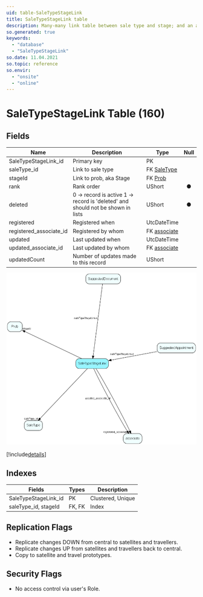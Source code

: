 ```yaml
---
uid: table-SaleTypeStageLink
title: SaleTypeStageLink table
description: Many-many link table between sale type and stage; and an anchor point for guide items
so.generated: true
keywords:
  - "database"
  - "SaleTypeStageLink"
so.date: 11.04.2021
so.topic: reference
so.envir:
  - "onsite"
  - "online"
---
```


# SaleTypeStageLink Table (160)

## Fields

| Name | Description | Type | Null |
|------|-------------|------|:----:|
|SaleTypeStageLink\_id|Primary key|PK| |
|saleType\_id|Link to sale type|FK [SaleType](saletype.md)| |
|stageId|Link to prob, aka Stage|FK [Prob](prob.md)| |
|rank|Rank order |UShort|&#x25CF;|
|deleted|0 -&gt; record is active 1 -&gt; record is &apos;deleted&apos; and should not be shown in lists|UShort|&#x25CF;|
|registered|Registered when|UtcDateTime| |
|registered\_associate\_id|Registered by whom|FK [associate](associate.md)| |
|updated|Last updated when|UtcDateTime| |
|updated\_associate\_id|Last updated by whom|FK [associate](associate.md)| |
|updatedCount|Number of updates made to this record|UShort| |


![SaleTypeStageLink table relationship diagram](./media/SaleTypeStageLink.png)

[!include[details](./includes/saletypestagelink.md)]

## Indexes

| Fields | Types | Description |
|--------|-------|-------------|
|SaleTypeStageLink\_id |PK |Clustered, Unique |
|saleType\_id, stageId |FK, FK |Index |

## Replication Flags

* Replicate changes DOWN from central to satellites and travellers.
* Replicate changes UP from satellites and travellers back to central.
* Copy to satellite and travel prototypes.

## Security Flags

* No access control via user's Role.

